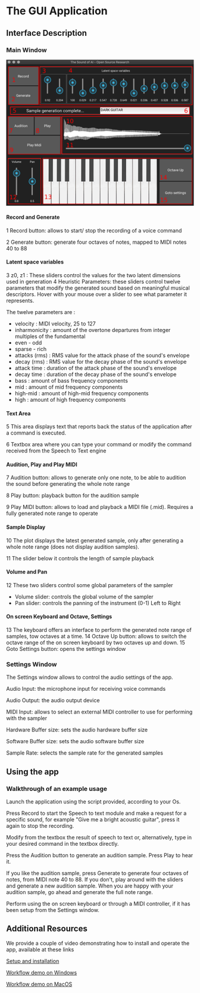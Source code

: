 # The GUI Application

## Interface Description

### Main Window

![Main WIndow](/Images/UI_manual.png "Main Window")

#### Record and Generate
1 Record button: allows to start/ stop the recording of a voice command

2 Generate button: generate four octaves of notes, mapped to MIDI notes 40 to 88

#### Latent space variables
3 z0, z1 : These sliders control the values for the two latent dimensions used in generation
4 Heuristic Parameters: these sliders control twelve parameters that modify the generated sound based on meaningful musical descriptors. Hover with your mouse over a slider to see what parameter it represents. 

The twelve parameters are :
- velocity : MIDI velocity, 25 to 127
- inharmonicity : amount of the overtone departures from integer multiples of the fundamental
- even - odd 
- sparse - rich
- attacks (rms) : RMS value for the attack phase of the sound's envelope
- decay (rms) : RMS value for the decay phase of the sound's envelope
- attack time : duration of the attack phase of the sound's envelope
- decay time : duration of the decay phase of the sound's envelope
- bass : amount of bass frequency components
- mid : amount of mid frequency components
- high-mid : amount of high-mid frequency components
- high : amount of high frequency components

#### Text Area
5 This area displays text that reports back the status of the application after a command is executed.

6 Textbox area where you can type your command or modify the command received from the Speech to Text engine

#### Audition, Play and Play MIDI
7 Audition button: allows to generate only one note, to be able to audition the sound before generating the whole note range

8 Play button: playback button for the audition sample

9 Play MIDI button: allows to load and playback a MIDI file (.mid). Requires a fully generated note range to operate

#### Sample Display
10 The plot displays the latest generated sample, only after generating a whole note range (does not display audition samples).

11 The slider below it controls the length of sample playback

#### Volume and Pan
12 These two sliders control some global parameters of the sampler
- Volume slider: controls the global volume of the sampler
- Pan slider: controls the panning of the instrument (0-1) Left to Right

#### On screen Keyboard and Octave, Settings
13 The keyboard offers an interface to perform the generated note range of samples, tow octaves at a time.
14 Octave Up button: allows to switch the octave range of the on screen keyboard by two octaves up and down.
15 Goto Settings button: opens the settings window

### Settings Window

The Settings window allows to control the audio settings of the app.

Audio Input: the microphone input for receiving voice commands

Audio Output: the audio output device

MIDI Input: allows to select an external MIDI controller to use for performing with the sampler

Hardware Buffer size: sets the audio hardware buffer size

Software Buffer size: sets the audio software buffer size

Sample Rate: selects the sample rate for the generated samples

## Using the app

### Walkthrough of an example usage
Launch the application using the script provided, according to your Os.

Press Record to start the Speech to text module and make a request for a specific sound, for example "Give me a bright acoustic guitar", press it again to stop the recording.

Modify from the textbox the result of speech to text or, alternatively, type in your desired command in the textbox directly.

Press the Audition button to generate an audition sample. Press Play to hear it.

If you like the audition sample, press Generate to generate four octaves of notes, from MIDI note 40 to 88. If you don't, play around with the sliders and generate a new audition sample. When you are happy with your audition sample, go ahead and generate the full note range.

Perform using the on screen keyboard or through a MIDI controller, if it has been setup from the Settings window.

## Additional Resources

We provide a couple of video demonstrating how to install and operate the app, available at these links

[Setup and installation](https://www.youtube.com/watch?v=pWdZxB4NgJw)

[Workflow demo on Windows](https://www.youtube.com/watch?v=wGsGGvbZByE)

[Workflow demo on MacOS](https://www.youtube.com/watch?v=pppuC27xRGo&feature=youtu.be)
